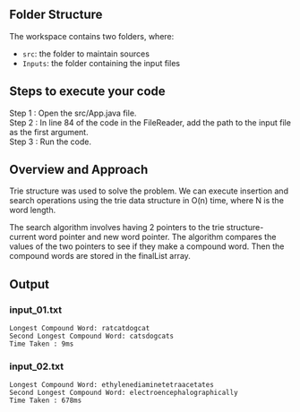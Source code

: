 ## Folder Structure

The workspace contains two folders, where:

- `src`: the folder to maintain sources
- `Inputs`: the folder containing the input files

## Steps to execute your code

Step 1 : Open the src/App.java file.<br>
Step 2 : In line 84 of the code in the FileReader, add the path to the input file as the first argument.<br>
Step 3 : Run the code.<br>

## Overview and Approach 

Trie structure was used to solve the problem. We can execute insertion and search operations using the trie data structure in O(n) time, where N is the word length.

The search algorithm involves having 2 pointers to the trie structure- current word pointer and new word pointer. The algorithm compares the values of the two pointers to see if they make a compound word. Then the compound words are stored in the finalList array.

## Output 

### input_01.txt
```
Longest Compound Word: ratcatdogcat
Second Longest Compound Word: catsdogcats
Time Taken : 9ms
```
### input_02.txt
```
Longest Compound Word: ethylenediaminetetraacetates
Second Longest Compound Word: electroencephalographically
Time Taken : 678ms
```